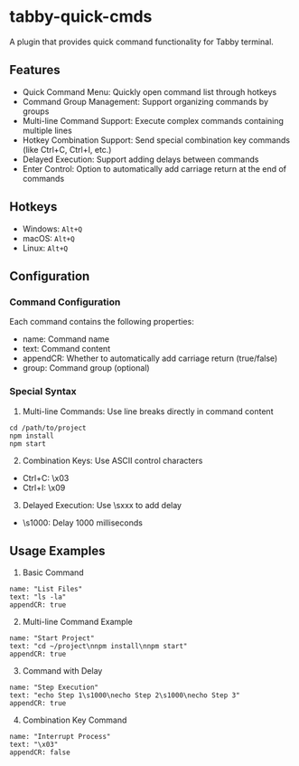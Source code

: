 # tabby-quick-cmds

A plugin that provides quick command functionality for Tabby terminal.

## Features

- Quick Command Menu: Quickly open command list through hotkeys
- Command Group Management: Support organizing commands by groups
- Multi-line Command Support: Execute complex commands containing multiple lines
- Hotkey Combination Support: Send special combination key commands (like Ctrl+C, Ctrl+I, etc.)
- Delayed Execution: Support adding delays between commands
- Enter Control: Option to automatically add carriage return at the end of commands

## Hotkeys

- Windows: `Alt+Q`
- macOS: `Alt+Q`
- Linux: `Alt+Q`

## Configuration

### Command Configuration

Each command contains the following properties:
- name: Command name
- text: Command content
- appendCR: Whether to automatically add carriage return (true/false)
- group: Command group (optional)

### Special Syntax

1. Multi-line Commands: Use line breaks directly in command content
```
cd /path/to/project
npm install
npm start
```

2. Combination Keys: Use ASCII control characters
- Ctrl+C: \x03
- Ctrl+I: \x09

3. Delayed Execution: Use \sxxx to add delay
- \s1000: Delay 1000 milliseconds

## Usage Examples

1. Basic Command
```
name: "List Files"
text: "ls -la"
appendCR: true
```

2. Multi-line Command Example
```
name: "Start Project"
text: "cd ~/project\nnpm install\nnpm start"
appendCR: true
```

3. Command with Delay
```
name: "Step Execution"
text: "echo Step 1\s1000\necho Step 2\s1000\necho Step 3"
appendCR: true
```

4. Combination Key Command
```
name: "Interrupt Process"
text: "\x03"
appendCR: false
```
